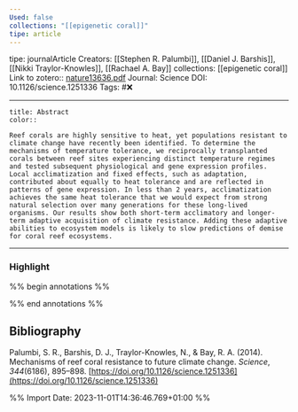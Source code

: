 ```yaml
---
Used: false
collections: "[[epigenetic coral]]"
tipe: article
---
```

tipe: journalArticle
Creators: [[Stephen R. Palumbi]], [[Daniel J. Barshis]], [[Nikki Traylor-Knowles]], [[Rachael A. Bay]]
collections: [[epigenetic coral]]
Link to zotero:: [nature13636.pdf](zotero://select/library/items/5J7MHAZS)
Journal: Science
DOI: 10.1126/science.1251336
Tags: #❌

---
```ad-note
title: Abstract
color:: 

Reef corals are highly sensitive to heat, yet populations resistant to climate change have recently been identified. To determine the mechanisms of temperature tolerance, we reciprocally transplanted corals between reef sites experiencing distinct temperature regimes and tested subsequent physiological and gene expression profiles. Local acclimatization and fixed effects, such as adaptation, contributed about equally to heat tolerance and are reflected in patterns of gene expression. In less than 2 years, acclimatization achieves the same heat tolerance that we would expect from strong natural selection over many generations for these long-lived organisms. Our results show both short-term acclimatory and longer-term adaptive acquisition of climate resistance. Adding these adaptive abilities to ecosystem models is likely to slow predictions of demise for coral reef ecosystems.

```

---
### Highlight

%% begin annotations %%







%% end annotations %%

## Bibliography

Palumbi, S. R., Barshis, D. J., Traylor-Knowles, N., & Bay, R. A. (2014). Mechanisms of reef coral resistance to future climate change. _Science_, _344_(6186), 895–898. [https://doi.org/10.1126/science.1251336](https://doi.org/10.1126/science.1251336)

%% Import Date: 2023-11-01T14:36:46.769+01:00 %%
